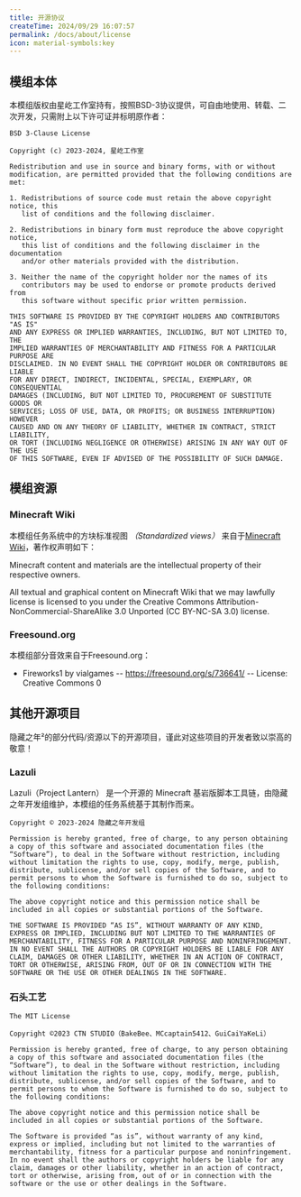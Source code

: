 ```yaml
---
title: 开源协议
createTime: 2024/09/29 16:07:57
permalink: /docs/about/license
icon: material-symbols:key
---
```

## 模组本体
本模组版权由星屹工作室持有，按照BSD-3协议提供，可自由地使用、转载、二次开发，只需附上以下许可证并标明原作者：

```
BSD 3-Clause License

Copyright (c) 2023-2024, 星屹工作室

Redistribution and use in source and binary forms, with or without
modification, are permitted provided that the following conditions are met:

1. Redistributions of source code must retain the above copyright notice, this
   list of conditions and the following disclaimer.

2. Redistributions in binary form must reproduce the above copyright notice,
   this list of conditions and the following disclaimer in the documentation
   and/or other materials provided with the distribution.

3. Neither the name of the copyright holder nor the names of its
   contributors may be used to endorse or promote products derived from
   this software without specific prior written permission.

THIS SOFTWARE IS PROVIDED BY THE COPYRIGHT HOLDERS AND CONTRIBUTORS "AS IS"
AND ANY EXPRESS OR IMPLIED WARRANTIES, INCLUDING, BUT NOT LIMITED TO, THE
IMPLIED WARRANTIES OF MERCHANTABILITY AND FITNESS FOR A PARTICULAR PURPOSE ARE
DISCLAIMED. IN NO EVENT SHALL THE COPYRIGHT HOLDER OR CONTRIBUTORS BE LIABLE
FOR ANY DIRECT, INDIRECT, INCIDENTAL, SPECIAL, EXEMPLARY, OR CONSEQUENTIAL
DAMAGES (INCLUDING, BUT NOT LIMITED TO, PROCUREMENT OF SUBSTITUTE GOODS OR
SERVICES; LOSS OF USE, DATA, OR PROFITS; OR BUSINESS INTERRUPTION) HOWEVER
CAUSED AND ON ANY THEORY OF LIABILITY, WHETHER IN CONTRACT, STRICT LIABILITY,
OR TORT (INCLUDING NEGLIGENCE OR OTHERWISE) ARISING IN ANY WAY OUT OF THE USE
OF THIS SOFTWARE, EVEN IF ADVISED OF THE POSSIBILITY OF SUCH DAMAGE.
```

## 模组资源
### Minecraft Wiki
本模组任务系统中的方块标准视图 *（Standardized views）* 来自于[Minecraft Wiki](https://zh.minecraft.wiki)，著作权声明如下：

Minecraft content and materials are the intellectual property of their respective owners.

All textual and graphical content on Minecraft Wiki that we may lawfully license is licensed to you under the Creative Commons Attribution-NonCommercial-ShareAlike 3.0 Unported (CC BY-NC-SA 3.0) license.

### Freesound.org
本模组部分音效来自于Freesound.org：

- Fireworks1 by vialgames -- https://freesound.org/s/736641/ -- License: Creative Commons 0

## 其他开源项目
隐藏之年²的部分代码/资源以下的开源项目，谨此对这些项目的开发者致以崇高的敬意！

### Lazuli
Lazuli（Project Lantern） 是一个开源的 Minecraft 基岩版脚本工具链，由隐藏之年开发组维护，本模组的任务系统基于其制作而来。

```
Copyright © 2023-2024 隐藏之年开发组

Permission is hereby granted, free of charge, to any person obtaining a copy of this software and associated documentation files (the “Software”), to deal in the Software without restriction, including without limitation the rights to use, copy, modify, merge, publish, distribute, sublicense, and/or sell copies of the Software, and to permit persons to whom the Software is furnished to do so, subject to the following conditions:

The above copyright notice and this permission notice shall be included in all copies or substantial portions of the Software.

THE SOFTWARE IS PROVIDED “AS IS”, WITHOUT WARRANTY OF ANY KIND, EXPRESS OR IMPLIED, INCLUDING BUT NOT LIMITED TO THE WARRANTIES OF MERCHANTABILITY, FITNESS FOR A PARTICULAR PURPOSE AND NONINFRINGEMENT. IN NO EVENT SHALL THE AUTHORS OR COPYRIGHT HOLDERS BE LIABLE FOR ANY CLAIM, DAMAGES OR OTHER LIABILITY, WHETHER IN AN ACTION OF CONTRACT, TORT OR OTHERWISE, ARISING FROM, OUT OF OR IN CONNECTION WITH THE SOFTWARE OR THE USE OR OTHER DEALINGS IN THE SOFTWARE.
```


### 石头工艺

```
The MIT License

Copyright ©2023 CTN STUDIO（BakeBee、MCcaptain5412、GuiCaiYaKeLi）

Permission is hereby granted, free of charge, to any person obtaining a copy of this software and associated documentation files (the “Software”), to deal in the Software without restriction, including without limitation the rights to use, copy, modify, merge, publish, distribute, sublicense, and/or sell copies of the Software, and to permit persons to whom the Software is furnished to do so, subject to the following conditions:

The above copyright notice and this permission notice shall be included in all copies or substantial portions of the Software.

The Software is provided “as is”, without warranty of any kind, express or implied, including but not limited to the warranties of merchantability, fitness for a particular purpose and noninfringement. In no event shall the authors or copyright holders be liable for any claim, damages or other liability, whether in an action of contract, tort or otherwise, arising from, out of or in connection with the software or the use or other dealings in the Software.
```